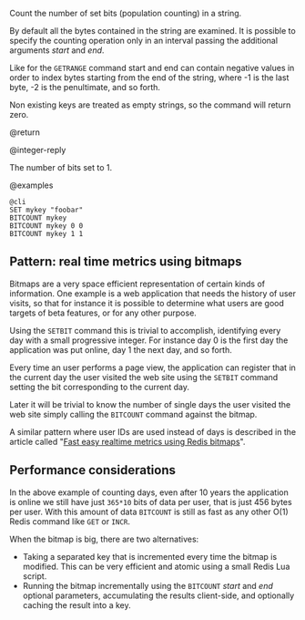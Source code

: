 Count the number of set bits (population counting) in a string.

By default all the bytes contained in the string are examined. It is possible
to specify the counting operation only in an interval passing the additional
arguments *start* and *end*.

Like for the `GETRANGE` command start and end can contain negative values
in order to index bytes starting from the end of the string, where -1 is the
last byte, -2 is the penultimate, and so forth.

Non existing keys are treated as empty strings, so the command will return
zero.

@return

@integer-reply

The number of bits set to 1.

@examples

    @cli
    SET mykey "foobar"
    BITCOUNT mykey
    BITCOUNT mykey 0 0
    BITCOUNT mykey 1 1

## Pattern: real time metrics using bitmaps

Bitmaps are a very space efficient representation of certain kinds of
information. One example is a web application that needs the history
of user visits, so that for instance it is possible to determine what
users are good targets of beta features, or for any other purpose.

Using the `SETBIT` command this is trivial to accomplish, identifying every
day with a small progressive integer. For instance day 0 is the first day
the application was put online, day 1 the next day, and so forth.

Every time an user performs a page view, the application can register that
in the current day the user visited the web site using the `SETBIT` command
setting the bit corresponding to the current day.

Later it will be trivial to know the number of single days the user visited
the web site simply calling the `BITCOUNT` command against the bitmap.

A similar pattern where user IDs are used instead of days is described
in the article called "[Fast easy realtime metrics using Redis bitmaps][bitmaps]".

[bitmaps]: http://blog.getspool.com/2011/11/29/fast-easy-realtime-metrics-using-redis-bitmaps

## Performance considerations

In the above example of counting days, even after 10 years the application
is online we still have just `365*10` bits of data per user, that is
just 456 bytes per user. With this amount of data `BITCOUNT` is still as fast
as any other O(1) Redis command like `GET` or `INCR`.

When the bitmap is big, there are two alternatives:

+ Taking a separated key that is incremented every time the bitmap is modified. This can be very efficient and atomic using a small Redis Lua script.
+ Running the bitmap incrementally using the `BITCOUNT` *start* and *end* optional parameters, accumulating the results client-side, and optionally caching the result into a key.
